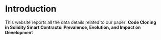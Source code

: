 # Introduction

This website reports all the data details related to our paper: **Code Cloning in Solidity Smart Contracts: Prevalence, Evolution, and Impact on Development**

